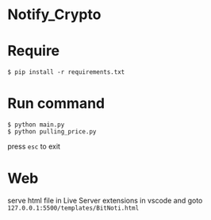 # Notify_Crypto

# Require
```
$ pip install -r requirements.txt
```

# Run command
```
$ python main.py
$ python pulling_price.py
```
press `esc` to exit

# Web
serve html file in Live Server extensions in vscode and goto `127.0.0.1:5500/templates/BitNoti.html`
